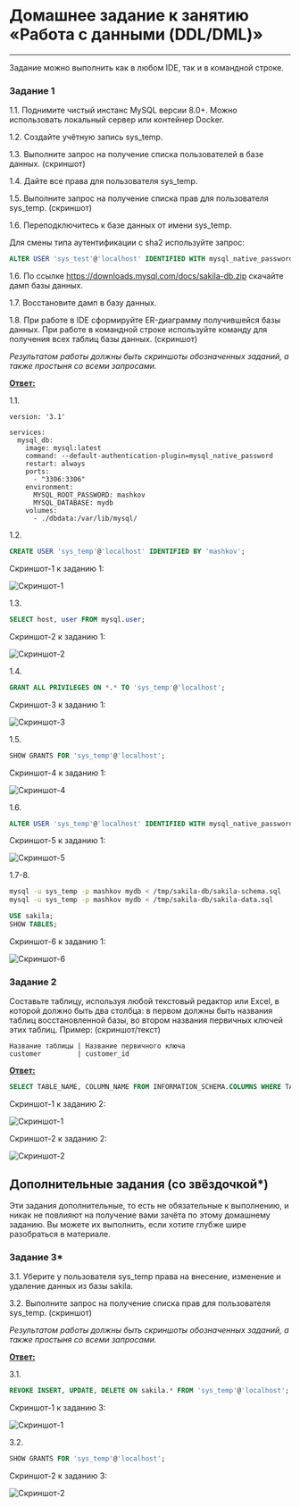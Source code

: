 # Домашнее задание к занятию «Работа с данными (DDL/DML)»

---

Задание можно выполнить как в любом IDE, так и в командной строке.

### Задание 1
1.1. Поднимите чистый инстанс MySQL версии 8.0+. Можно использовать локальный сервер или контейнер Docker.

1.2. Создайте учётную запись sys_temp. 

1.3. Выполните запрос на получение списка пользователей в базе данных. (скриншот)

1.4. Дайте все права для пользователя sys_temp. 

1.5. Выполните запрос на получение списка прав для пользователя sys_temp. (скриншот)

1.6. Переподключитесь к базе данных от имени sys_temp.

Для смены типа аутентификации с sha2 используйте запрос: 
```sql
ALTER USER 'sys_test'@'localhost' IDENTIFIED WITH mysql_native_password BY 'password';
```
1.6. По ссылке https://downloads.mysql.com/docs/sakila-db.zip скачайте дамп базы данных.

1.7. Восстановите дамп в базу данных.

1.8. При работе в IDE сформируйте ER-диаграмму получившейся базы данных. При работе в командной строке используйте команду для получения всех таблиц базы данных. (скриншот)

*Результатом работы должны быть скриншоты обозначенных заданий, а также простыня со всеми запросами.*


<ins>**Ответ:**</ins>

1.1.
```
version: '3.1'

services:
  mysql_db:
    image: mysql:latest
    command: --default-authentication-plugin=mysql_native_password
    restart: always
    ports:
      - "3306:3306"
    environment:
      MYSQL_ROOT_PASSWORD: mashkov
      MYSQL_DATABASE: mydb
    volumes:
      - ./dbdata:/var/lib/mysql/
```


1.2.
```sql
CREATE USER 'sys_temp'@'localhost' IDENTIFIED BY 'mashkov';
```
Скриншот-1 к заданию 1:

![Скриншот-1](https://github.com/alex31bel/sdb-homeworks/blob/main/img/12-2-1-1.PNG)


1.3.
```sql
SELECT host, user FROM mysql.user;
```
Скриншот-2 к заданию 1:

![Скриншот-2](https://github.com/alex31bel/sdb-homeworks/blob/main/img/12-2-1-2.PNG)


1.4.
```sql
GRANT ALL PRIVILEGES ON *.* TO 'sys_temp'@'localhost';
```
Скриншот-3 к заданию 1:

![Скриншот-3](https://github.com/alex31bel/sdb-homeworks/blob/main/img/12-2-1-3.PNG)


1.5.
```sql
SHOW GRANTS FOR 'sys_temp'@'localhost';
```
Скриншот-4 к заданию 1:

![Скриншот-4](https://github.com/alex31bel/sdb-homeworks/blob/main/img/12-2-1-4.PNG)


1.6.
```sql
ALTER USER 'sys_temp'@'localhost' IDENTIFIED WITH mysql_native_password BY 'mashkov';
```
Скриншот-5 к заданию 1:

![Скриншот-5](https://github.com/alex31bel/sdb-homeworks/blob/main/img/12-2-1-5.PNG)


1.7-8.
```bash
mysql -u sys_temp -p mashkov mydb < /tmp/sakila-db/sakila-schema.sql
mysql -u sys_temp -p mashkov mydb < /tmp/sakila-db/sakila-data.sql
```

```sql
USE sakila;
SHOW TABLES;
```
Скриншот-6 к заданию 1:

![Скриншот-6](https://github.com/alex31bel/sdb-homeworks/blob/main/img/12-2-1-6.PNG)


### Задание 2
Составьте таблицу, используя любой текстовый редактор или Excel, в которой должно быть два столбца: в первом должны быть названия таблиц восстановленной базы, во втором названия первичных ключей этих таблиц. Пример: (скриншот/текст)
```
Название таблицы | Название первичного ключа
customer         | customer_id
```


<ins>**Ответ:**</ins>

```sql
SELECT TABLE_NAME, COLUMN_NAME FROM INFORMATION_SCHEMA.COLUMNS WHERE TABLE_SCHEMA = 'sakila' AND COLUMN_KEY = 'PRI';
```
Скриншот-1 к заданию 2:

![Скриншот-1](https://github.com/alex31bel/sdb-homeworks/blob/main/img/12-2-2-1.PNG)


Скриншот-2 к заданию 2:

![Скриншот-2](https://github.com/alex31bel/sdb-homeworks/blob/main/img/12-2-2-2.PNG)


## Дополнительные задания (со звёздочкой*)
Эти задания дополнительные, то есть не обязательные к выполнению, и никак не повлияют на получение вами зачёта по этому домашнему заданию. Вы можете их выполнить, если хотите глубже шире разобраться в материале.

### Задание 3*
3.1. Уберите у пользователя sys_temp права на внесение, изменение и удаление данных из базы sakila.

3.2. Выполните запрос на получение списка прав для пользователя sys_temp. (скриншот)

*Результатом работы должны быть скриншоты обозначенных заданий, а также простыня со всеми запросами.*


<ins>**Ответ:**</ins>

3.1.
```sql
REVOKE INSERT, UPDATE, DELETE ON sakila.* FROM 'sys_temp'@'localhost';
```
Скриншот-1 к заданию 3:

![Скриншот-1](https://github.com/alex31bel/sdb-homeworks/blob/main/img/12-2-3-1.PNG)


3.2.
```sql
SHOW GRANTS FOR 'sys_temp'@'localhost';
```
Скриншот-2 к заданию 3:

![Скриншот-2](https://github.com/alex31bel/sdb-homeworks/blob/main/img/12-2-3-2.PNG)